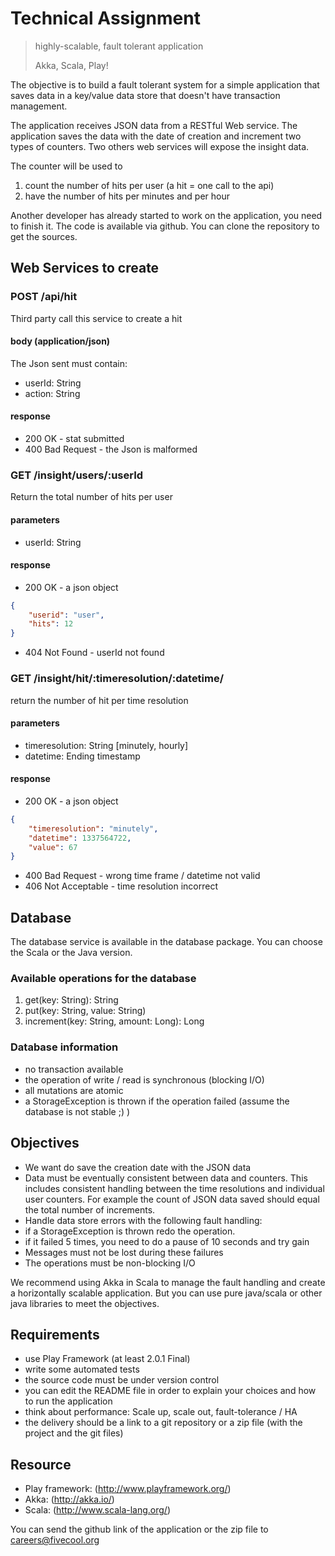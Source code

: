 Technical Assignment
===============

> highly-scalable, fault tolerant application
>
> Akka, Scala, Play!



The objective is to build a fault tolerant system for a simple application that saves data in a key/value data store that doesn't have transaction management.

The application receives JSON data from a RESTful Web service. The application saves the data with the date of creation and increment two types of counters. Two others web services will expose the insight data.

The counter will be used to

1. count the number of hits per user (a hit = one call to the api)
2. have the number of hits per minutes and per hour


Another developer has already started to work on the application, you need to finish it. The code is available via github. You can clone the repository to get the sources.


Web Services to create
---------------------

### POST /api/hit

Third party call this service to create a hit


#### body  (application/json)

The Json sent must contain:

- userId: String
- action: String

#### response

- 200 OK - stat submitted
- 400 Bad Request - the Json is malformed


### GET  /insight/users/:userId

Return the total number of hits per user

#### parameters

- userId: String

#### response

- 200 OK - a json object

```json
{
    "userid": "user",
    "hits": 12
}
```
- 404 Not Found - userId not found


### GET  /insight/hit/:timeresolution/:datetime/

return the number of hit per time resolution

#### parameters

- timeresolution: String [minutely, hourly]
- datetime: Ending timestamp


#### response

- 200 OK - a json object

```json
{
    "timeresolution": "minutely",
    "datetime": 1337564722,
    "value": 67
}
```

- 400 Bad Request - wrong time frame / datetime not valid
- 406 Not Acceptable - time resolution incorrect


Database
---------------------

The database service is available in the database package. You can choose the Scala or the Java version.


### Available operations for the database

1. get(key: String): String
2. put(key: String, value: String)
3. increment(key: String, amount: Long): Long


### Database information

- no transaction available
- the operation of write / read is synchronous (blocking I/O)
- all mutations are atomic
- a StorageException is thrown if the operation failed (assume the database is not stable ;) )


Objectives
---------------------

- We want do save the creation date with the JSON data
- Data must be eventually consistent between data and counters.  This includes consistent handling between the time resolutions and individual user counters.  For example the count of JSON data saved should equal the total number of increments.
- Handle data store errors with the following fault handling:
- if a StorageException is thrown redo the operation.
- if it failed 5 times, you need to do a pause of 10 seconds and try gain
- Messages must not be lost during these failures
- The operations must be non-blocking I/O


We recommend using Akka in Scala to manage the fault handling and create a horizontally scalable application. But you can use pure java/scala or other java libraries to meet the objectives.


Requirements
---------------------

- use Play Framework (at least 2.0.1 Final)
- write some automated tests
- the source code must be under version control
- you can edit the README file in order to explain your choices and how to run the application
- think about performance: Scale up, scale out, fault-tolerance / HA
- the delivery should be a link to a git repository or a zip file (with the project and the git files)


Resource
---------------------

- Play framework: (http://www.playframework.org/)
- Akka:  (http://akka.io/)
- Scala: (http://www.scala-lang.org/)

You can send the github link of the application or the zip file to careers@fivecool.org
